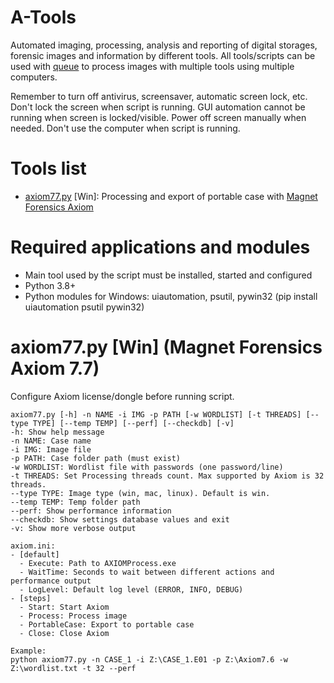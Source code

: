# A-Tools
Automated imaging, processing, analysis and reporting of digital storages, forensic images and information by different tools.
All tools/scripts can be used with [queue](https://github.com/daniel-radesjo/queue) to process images with multiple tools using multiple computers.

Remember to turn off antivirus, screensaver, automatic screen lock, etc. Don't lock the screen when script is running. GUI automation cannot be running when screen is locked/visible. Power off screen manually when needed. Don't use the computer when script is running.

# Tools list
- [axiom77.py](#axiom77py-win-magnet-forensics-axiom-77) [Win]: Processing and export of portable case with [Magnet Forensics Axiom](https://www.magnetforensics.com/products/magnet-axiom)

# Required applications and modules
- Main tool used by the script must be installed, started and configured
- Python 3.8+
- Python modules for Windows: uiautomation, psutil, pywin32 (pip install uiautomation psutil pywin32)

# axiom77.py [Win] (Magnet Forensics Axiom 7.7)
Configure Axiom license/dongle before running script.
```
axiom77.py [-h] -n NAME -i IMG -p PATH [-w WORDLIST] [-t THREADS] [--type TYPE] [--temp TEMP] [--perf] [--checkdb] [-v]
-h: Show help message
-n NAME: Case name
-i IMG: Image file
-p PATH: Case folder path (must exist)
-w WORDLIST: Wordlist file with passwords (one password/line)
-t THREADS: Set Processing threads count. Max supported by Axiom is 32 threads.
--type TYPE: Image type (win, mac, linux). Default is win.
--temp TEMP: Temp folder path
--perf: Show performance information
--checkdb: Show settings database values and exit
-v: Show more verbose output

axiom.ini:
- [default]
  - Execute: Path to AXIOMProcess.exe
  - WaitTime: Seconds to wait between different actions and performance output
  - LogLevel: Default log level (ERROR, INFO, DEBUG)
- [steps]
  - Start: Start Axiom
  - Process: Process image
  - PortableCase: Export to portable case
  - Close: Close Axiom

Example:
python axiom77.py -n CASE_1 -i Z:\CASE_1.E01 -p Z:\Axiom7.6 -w Z:\wordlist.txt -t 32 --perf
```
